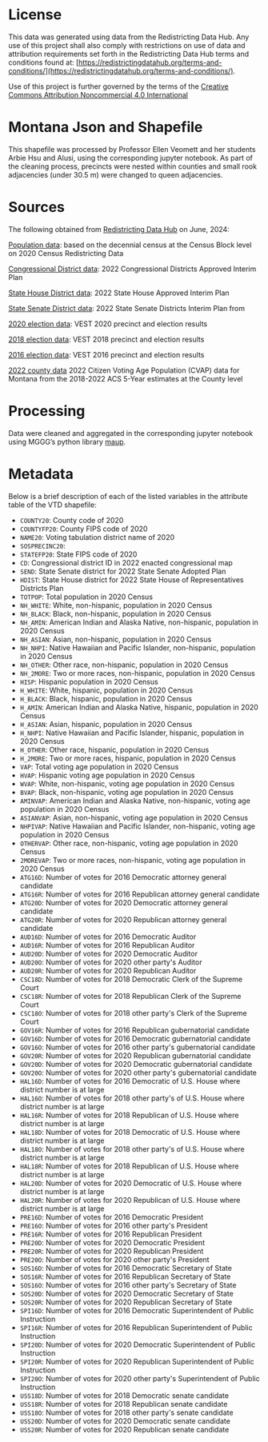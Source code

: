 # License
This data was generated using data from the Redistricting Data Hub.  Any use of this project shall also comply with restrictions on use of data and attribution requirements set forth in the Redistricting Data Hub terms and conditions found at: [https://redistrictingdatahub.org/terms-and-conditions/](https://redistrictingdatahub.org/terms-and-conditions/).

Use of this project is further governed by the terms of the [Creative Commons Attribution Noncommercial 4.0 International](https://creativecommons.org/licenses/by-nc/4.0/legalcode.en)

# Montana Json and Shapefile

This shapefile was processed by Professor Ellen Veomett and her students Arbie Hsu and Alusi, using the corresponding jupyter notebook. As part of the cleaning process, precincts were nested within counties and small rook adjacencies (under 30.5 m) were changed to queen adjacencies.

# **Sources**

The following obtained from [Redistricting Data Hub](https://redistrictingdatahub.org/) on June, 2024:

[Population data](https://redistrictingdatahub.org/dataset/montana-block-pl-94171-2020-by-table/): based on the decennial census at the Census Block level on 2020 Census Redistricting Data

[Congressional District data](https://redistrictingdatahub.org/dataset/2021-montana-cong-adopted-plan/): 2022 Congressional Districts Approved Interim Plan

[State House District data](https://redistrictingdatahub.org/dataset/2023-montana-house-of-representatives-districts-approved-plan/): 2022 State House Approved Interim Plan

[State Senate District data](https://redistrictingdatahub.org/dataset/2023-montana-senate-districts-approved-plan/): 2022 State Senate Districts Interim Plan from

[2020 election data](https://redistrictingdatahub.org/dataset/vest-2020-montana-precinct-and-election-results/): VEST 2020 precinct and election results

[2018 election data](https://redistrictingdatahub.org/dataset/vest-2018-montana-precinct-and-election-results/): VEST 2018 precinct and election results

[2016 election data](https://redistrictingdatahub.org/dataset/vest-2016-montana-precinct-and-election-results/): VEST 2016 precinct and election results

[2022 county data](https://redistrictingdatahub.org/dataset/montana-county-cvap-data-2022/) 2022 Citizen Voting Age Population (CVAP) data for Montana from the 2018-2022 ACS 5-Year estimates at the County level

# **Processing**

Data were cleaned and aggregated in the corresponding jupyter notebook using MGGG’s python library [maup](https://github.com/mggg/maup).

# **Metadata**

Below is a brief description of each of the listed variables in the attribute table of the VTD shapefile:

- `COUNTY20`: County code of 2020
- `COUNTYFP20`: County FIPS code of 2020
- `NAME20`: Voting tabulation district name of 2020
- `SOSPRECINC20`:
- `STATEFP20`: State FIPS code of 2020
- `CD`: Congressional district ID in 2022 enacted congressional map
- `SEND`: State Senate district for 2022 State Senate Adopted Plan
- `HDIST`: State House district for 2022 State House of Representatives Districts Plan
- `TOTPOP`: Total population in 2020 Census
- `NH_WHITE`: White, non-hispanic, population in 2020 Census
- `NH_BLACK`: Black, non-hispanic, population in 2020 Census
- `NH_AMIN`: American Indian and Alaska Native, non-hispanic, population in 2020 Census
- `NH_ASIAN`: Asian, non-hispanic, population in 2020 Census
- `NH_NHPI`: Native Hawaiian and Pacific Islander, non-hispanic, population in 2020 Census
- `NH_OTHER`: Other race, non-hispanic, population in 2020 Census
- `NH_2MORE`: Two or more races, non-hispanic, population in 2020 Census
- `HISP`: Hispanic population in 2020 Census
- `H_WHITE`: White, hispanic, population in 2020 Census
- `H_BLACK`: Black, hispanic, population in 2020 Census
- `H_AMIN`: American Indian and Alaska Native, hispanic, population in 2020 Census
- `H_ASIAN`: Asian, hispanic, population in 2020 Census
- `H_NHPI`: Native Hawaiian and Pacific Islander, hispanic, population in 2020 Census
- `H_OTHER`: Other race, hispanic, population in 2020 Census
- `H_2MORE`: Two or more races, hispanic, population in 2020 Census
- `VAP`: Total voting age population in 2020 Census
- `HVAP`: Hispanic voting age population in 2020 Census
- `WVAP`: White, non-hispanic, voting age population in 2020 Census
- `BVAP`: Black, non-hispanic, voting age population in 2020 Census
- `AMINVAP`: American Indian and Alaska Native, non-hispanic, voting age population in 2020 Census
- `ASIANVAP`: Asian, non-hispanic, voting age population in 2020 Census
- `NHPIVAP`: Native Hawaiian and Pacific Islander, non-hispanic, voting age population in 2020 Census
- `OTHERVAP`: Other race, non-hispanic, voting age population in 2020 Census
- `2MOREVAP`: Two or more races, non-hispanic, voting age population in 2020 Census
- `ATG16D`: Number of votes for 2016 Democratic attorney general candidate
- `ATG16R`: Number of votes for 2016 Republican attorney general candidate
- `ATG20D`: Number of votes for 2020 Democratic attorney general candidate
- `ATG20R`: Number of votes for 2020 Republican attorney general candidate
- `AUD16D`: Number of votes for 2016 Democratic Auditor
- `AUD16R`: Number of votes for 2016 Republican Auditor
- `AUD20D`: Number of votes for 2020 Democratic Auditor
- `AUD20O`: Number of votes for 2020 other party's Auditor
- `AUD20R`: Number of votes for 2020 Republican Auditor
- `CSC18D`: Number of votes for 2018 Democratic Clerk of the Supreme Court
- `CSC18R`: Number of votes for 2018 Republican Clerk of the Supreme Court
- `CSC18O`: Number of votes for 2018 other party's Clerk of the Supreme Court
- `GOV16R`: Number of votes for 2016 Republican gubernatorial candidate
- `GOV16D`: Number of votes for 2016 Democratic gubernatorial candidate
- `GOV16O`: Number of votes for 2016 other party's gubernatorial candidate
- `GOV20R`: Number of votes for 2020 Republican gubernatorial candidate
- `GOV20D`: Number of votes for 2020 Democratic gubernatorial candidate
- `GOV20O`: Number of votes for 2020 other party's gubernatorial candidate
- `HAL16D`: Number of votes for 2016 Democratic of U.S. House where district number is at large
- `HAL16O`: Number of votes for 2018 other party's of U.S. House where district number is at large
- `HAL16R`: Number of votes for 2018 Republican of U.S. House where district number is at large
- `HAL18D`: Number of votes for 2018 Democratic of U.S. House where district number is at large
- `HAL18O`: Number of votes for 2018 other party's of U.S. House where district number is at large
- `HAL18R`: Number of votes for 2018 Republican of U.S. House where district number is at large
- `HAL20D`: Number of votes for 2020 Democratic of U.S. House where district number is at large
- `HAL20R`: Number of votes for 2020 Republican of U.S. House where district number is at large
- `PRE16D`: Number of votes for 2016 Democratic President
- `PRE16O`: Number of votes for 2016 other party's President
- `PRE16R`: Number of votes for 2016 Republican President
- `PRE20D`: Number of votes for 2020 Democratic President
- `PRE20R`: Number of votes for 2020 Republican President
- `PRE20O`: Number of votes for 2020 other party's President
- `SOS16D`: Number of votes for 2016 Democratic Secretary of State
- `SOS16R`: Number of votes for 2016 Republican Secretary of State
- `SOS16O`: Number of votes for 2016 other party's Secretary of State
- `SOS20D`: Number of votes for 2020 Democratic Secretary of State
- `SOS20R`: Number of votes for 2020 Republican Secretary of State
- `SPI16D`: Number of votes for 2016 Democratic Superintendent of Public Instruction
- `SPI16R`: Number of votes for 2016 Republican Superintendent of Public Instruction
- `SPI20D`: Number of votes for 2020 Democratic Superintendent of Public Instruction
- `SPI20R`: Number of votes for 2020 Republican Superintendent of Public Instruction
- `SPI20O`: Number of votes for 2020 other party's Superintendent of Public Instruction
- `USS18D`: Number of votes for 2018 Democratic senate candidate
- `USS18R`: Number of votes for 2018 Republican senate candidate
- `USS18O`: Number of votes for 2018 other party's senate candidate
- `USS20D`: Number of votes for 2020 Democratic senate candidate
- `USS20R`: Number of votes for 2020 Republican senate candidate
